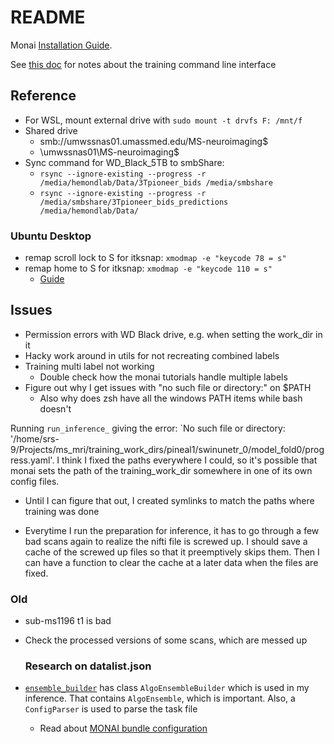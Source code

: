 # README

Monai [Installation Guide](https://docs.monai.io/en/stable/installation.html).

See [this doc](notes/training_cli.md) for notes about the training command line interface

## Reference

- For WSL, mount external drive with `sudo mount -t drvfs F: /mnt/f`
- Shared drive
  - smb://umwssnas01.umassmed.edu/MS-neuroimaging$
  - \\umwssnas01\MS-neuroimaging$
- Sync command for WD_Black_5TB to smbShare:
  - `rsync --ignore-existing --progress -r /media/hemondlab/Data/3Tpioneer_bids /media/smbshare`
  - `rsync --ignore-existing --progress -r /media/smbshare/3Tpioneer_bids_predictions
    /media/hemondlab/Data/`

### Ubuntu Desktop

- remap scroll lock to S for itksnap: `xmodmap -e "keycode 78 = s"`  
- remap home to S for itksnap: `xmodmap -e "keycode 110 = s"`
  - [Guide](https://askubuntu.com/questions/296155/how-can-i-remap-keyboard-keys)

## Issues

- Permission errors with WD Black drive, e.g. when setting the work_dir in it
- Hacky work around in utils for not recreating combined labels
- Training multi label not working
  - Double check how the monai tutorials handle multiple labels
- Figure out why I get issues with "no such file or directory:" on $PATH
  - Also why does zsh have all the windows PATH items while bash doesn't

Running `run_inference_` giving the error: `No such file or directory:
'/home/srs-9/Projects/ms_mri/training_work_dirs/pineal1/swinunetr_0/model_fold0/progress.yaml'.
I think I fixed the paths everywhere I could, so it's possible that monai sets
the path of the training_work_dir somewhere in one of its own config files.

- Until I can figure that out, I created symlinks to match the paths where training
  was done

- Everytime I run the preparation for inference, it has to go through a few bad
  scans again to realize the nifti file is screwed up. I should save a cache of
  the screwed up files so that it preemptively skips them. Then I can have a function
  to clear the cache at a later data when the files are fixed.

### Old

- sub-ms1196 t1 is bad
- Check the processed versions of some scans, which are messed up
  
  ### Research on datalist.json

- [`ensemble_builder`](https://docs.monai.io/en/1.3.0/_modules/monai/apps/auto3dseg/ensemble_builder.html)
  has class `AlgoEnsembleBuilder` which is used in my inference. That contains
  `AlgoEnsemble`, which is important. Also, a `ConfigParser` is used to parse the
  task file
  - Read about [MONAI bundle configuration](https://docs.monai.io/en/latest/config_syntax.html)

